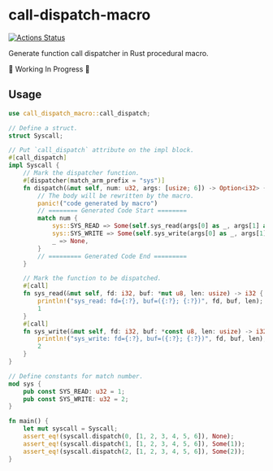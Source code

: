 # call-dispatch-macro

[![Actions Status](https://github.com/wangrunji0408/call-dispatch-macro/workflows/CI/badge.svg)](https://github.com/wangrunji0408/call-dispatch-macro/actions)

Generate function call dispatcher in Rust procedural macro.

🚧 Working In Progress 🚧

## Usage

```rust
use call_dispatch_macro::call_dispatch;

// Define a struct.
struct Syscall;

// Put `call_dispatch` attribute on the impl block.
#[call_dispatch]
impl Syscall {
    // Mark the dispatcher function.
    #[dispatcher(match_arm_prefix = "sys")]
    fn dispatch(&mut self, num: u32, args: [usize; 6]) -> Option<i32> {
        // The body will be rewritten by the macro.
        panic!("code generated by macro")
        // ======== Generated Code Start ========
        match num {
            sys::SYS_READ => Some(self.sys_read(args[0] as _, args[1] as _, args[2] as _)),
            sys::SYS_WRITE => Some(self.sys_write(args[0] as _, args[1] as _, args[2] as _)),
            _ => None,
        }
        // ========= Generated Code End =========
    }

    // Mark the function to be dispatched.
    #[call]
    fn sys_read(&mut self, fd: i32, buf: *mut u8, len: usize) -> i32 {
        println!("sys_read: fd={:?}, buf=({:?}; {:?})", fd, buf, len);
        1
    }
    #[call]
    fn sys_write(&mut self, fd: i32, buf: *const u8, len: usize) -> i32 {
        println!("sys_write: fd={:?}, buf=({:?}; {:?})", fd, buf, len);
        2
    }
}

// Define constants for match number.
mod sys {
    pub const SYS_READ: u32 = 1;
    pub const SYS_WRITE: u32 = 2;
}

fn main() {
    let mut syscall = Syscall;
    assert_eq!(syscall.dispatch(0, [1, 2, 3, 4, 5, 6]), None);
    assert_eq!(syscall.dispatch(1, [1, 2, 3, 4, 5, 6]), Some(1));
    assert_eq!(syscall.dispatch(2, [1, 2, 3, 4, 5, 6]), Some(2));
}
```
